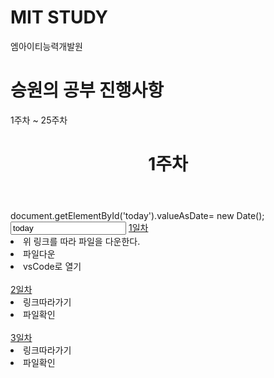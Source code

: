 <!DOCTYPE html>
<html>
<h1>MIT STUDY</h1>
<p>엠아이티능력개발원</p>
<h1>승원의 공부 진행사항</h1>
<p>1주차 ~ 25주차</p>
</html>

<!DOCTYPE html>
<html>
	<header>
		<h1>1주차</h1>
	</header>
	<body>
document.getElementById('today').valueAsDate= new Date();
		<input type="text" value="today">
    <a id="raw-url" href="https://github.com/dogsdays123/testMIT/blob/main/1week/web/1day/%EA%B8%B0%EC%B4%88%EC%84%A4%EB%AA%85.html">1일차</a>
		<main class="1일차">
			<section id="heading">
				<li>위 링크를 따라 파일을 다운한다.</li>
				<li>파일다운</li>
				<li>vsCode로 열기</li>
			</section>
	</body>
			<br>
	<div>
	<a id="2days-url" href="https://github.com/dogsdays123/testMIT/blob/main/1week/web/2day/%EA%B8%B0%EC%B4%88%EC%84%A4%EB%AA%852.html">2일차</a>
			<li>링크따라가기</li>
			<li>파일확인</li>
	</div>
			<br>
	<div>
		<a id="3days-url" href="https://github.com/dogsdays123/testMIT/blob/main/1week/web/3day/%EA%B8%B0%EC%B4%88%EC%84%A4%EB%AA%853.html">3일차</a>
			<li>링크따라가기</li>
			<li>파일확인</li>
	</div>
			<br>
</html>
